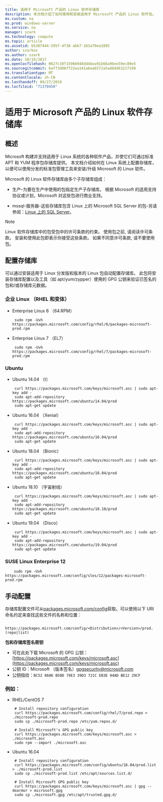 ```yaml
---
title: 适用于 Microsoft 产品的 Linux 软件存储库
description: 本文档介绍了如何使用和安装适用于 Microsoft 产品的 Linux 软件包。
ms.custom: na
ms.prod: windows-server
ms.service: na
manager: szark
ms.technology: compute
ms.topic: article
ms.assetid: b5387444-595f-4f38-abb7-163a70ea1895
author: szarkos
ms.author: szark
ms.date: 10/16/2017
ms.openlocfilehash: 0627c38f15966948dd4bea91b66a96ee59ec89e5
ms.sourcegitcommit: 6aff3d88ff22ea141a6ea6572a5ad8dd6321f199
ms.translationtype: MT
ms.contentlocale: zh-CN
ms.lasthandoff: 09/27/2019
ms.locfileid: "71370450"
---
```

# <a name="linux-software-repository-for-microsoft-products"></a>适用于 Microsoft 产品的 Linux 软件存储库

## <a name="overview"></a>概述
Microsoft 构建并支持适用于 Linux 系统的各种软件产品，并使它们可通过标准 APT 和 YUM 程序包存储库提供。 本文档介绍如何在 Linux 系统上配置存储库，以便可以使用分发的标准包管理工具来安装/升级 Microsoft 的 Linux 软件。

Microsoft 的 Linux 软件存储库由多个子存储库组成：

 - 生产–为要在生产中使用的包指定生产子存储库。 根据 Microsoft 的适用支持协议或计划，Microsoft 对这些包进行商业支持。

 - mssql-服务器-这些存储库包含 Linux 上的 Microsoft SQL Server 的包-另请参阅：[Linux 上的 SQL Server](https://www.microsoft.com/en-us/sql-server/sql-server-vnext-including-Linux)。

> [!Note]
> Linux 软件存储库中的包受包中的许可条款的约束。 使用包之前, 请阅读许可条款。 安装和使用此包即表示你接受这些条款。 如果不同意许可条款, 请不要使用包。


## <a name="configuring-the-repositories"></a>配置存储库
可以通过安装适用于 Linux 分发版和版本的 Linux 包自动配置存储库。 此包将安装存储库配置以及工具（如 apt/yum/zypper）使用的 GPG 公钥来验证已签名的包和/或存储库元数据。

### <a name="enterprise-linux-rhel-and-variants"></a>企业 Linux （RHEL 和变体）

 - Enterprise Linux 6 （64.RPM）

        sudo rpm -Uvh https://packages.microsoft.com/config/rhel/6/packages-microsoft-prod.rpm

 - Enterprise Linux 7 （EL7）

        sudo rpm -Uvh https://packages.microsoft.com/config/rhel/7/packages-microsoft-prod.rpm


### <a name="ubuntu"></a>Ubuntu

 - Ubuntu 14.04 （t）

        curl https://packages.microsoft.com/keys/microsoft.asc | sudo apt-key add -
        sudo apt-add-repository https://packages.microsoft.com/ubuntu/14.04/prod
        sudo apt-get update

 - Ubuntu 16.04 （Xenial）

        curl https://packages.microsoft.com/keys/microsoft.asc | sudo apt-key add -
        sudo apt-add-repository https://packages.microsoft.com/ubuntu/16.04/prod
        sudo apt-get update

 - Ubuntu 18.04 （Bionic）

        curl https://packages.microsoft.com/keys/microsoft.asc | sudo apt-key add -
        sudo apt-add-repository https://packages.microsoft.com/ubuntu/18.04/prod
        sudo apt-get update

 - Ubuntu 18.10 （宇宙射线）

        curl https://packages.microsoft.com/keys/microsoft.asc | sudo apt-key add -
        sudo apt-add-repository https://packages.microsoft.com/ubuntu/18.10/prod
        sudo apt-get update

 - Ubuntu 19.04 （Disco）

        curl https://packages.microsoft.com/keys/microsoft.asc | sudo apt-key add -
        sudo apt-add-repository https://packages.microsoft.com/ubuntu/19.04/prod
        sudo apt-get update

### <a name="suse-linux-enterprise-12"></a>SUSE Linux Enterprise 12

        sudo rpm -Uvh https://packages.microsoft.com/config/sles/12/packages-microsoft-prod.rpm


## <a name="manual-configuration"></a>手动配置
存储库配置文件可从[packages.microsoft.com/config](https://packages.microsoft.com/config/)获取。可以使用以下 URI 命名约定来查找这些文件的名称和位置：

        https://packages.microsoft.com/config/<Distribution>/<Version>/prod.(repo|list)

**包和存储库签名密钥**

 - 可在此处下载 Microsoft 的 GPG 公钥：[https://packages.microsoft.com/keys/microsoft.asc](https://packages.microsoft.com/keys/microsoft.asc)
 - 公钥 ID：Microsoft （版本签名）<gpgsecurity@microsoft.com>
 - 公钥指纹：`BC52 8686 B50D 79E3 39D3 721C EB3E 94AD BE12 29CF`

### <a name="examples"></a>例如：

 - RHEL/CentOS 7

        # Install repository configuration
        curl https://packages.microsoft.com/config/rhel/7/prod.repo > ./microsoft-prod.repo
        sudo cp ./microsoft-prod.repo /etc/yum.repos.d/

        # Install Microsoft's GPG public key
        curl https://packages.microsoft.com/keys/microsoft.asc > ./microsoft.asc
        sudo rpm --import ./microsoft.asc

 - Ubuntu 16.04

        # Install repository configuration
        curl https://packages.microsoft.com/config/ubuntu/16.04/prod.list > ./microsoft-prod.list
        sudo cp ./microsoft-prod.list /etc/apt/sources.list.d/

        # Install Microsoft GPG public key
        curl https://packages.microsoft.com/keys/microsoft.asc | gpg --dearmor > microsoft.gpg
        sudo cp ./microsoft.gpg /etc/apt/trusted.gpg.d/



